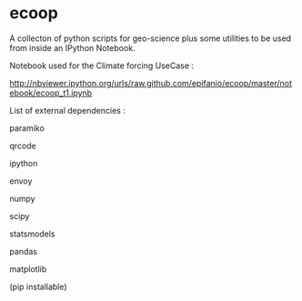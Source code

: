 ecoop
=====

A collecton of python scripts for geo-science plus some utilities to be used from inside an IPython Notebook.


Notebook used for the  Climate forcing UseCase :

http://nbviewer.ipython.org/urls/raw.github.com/epifanio/ecoop/master/notebook/ecoop_t1.ipynb

List of external  dependencies :

paramiko

qrcode

ipython

envoy

numpy 

scipy

statsmodels

pandas 

matplotlib

(pip installable)
